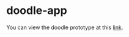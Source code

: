 # doodle-app
You can view the doodle prototype at this [link](https://pcsong33.github.io/doodle-app/). 
